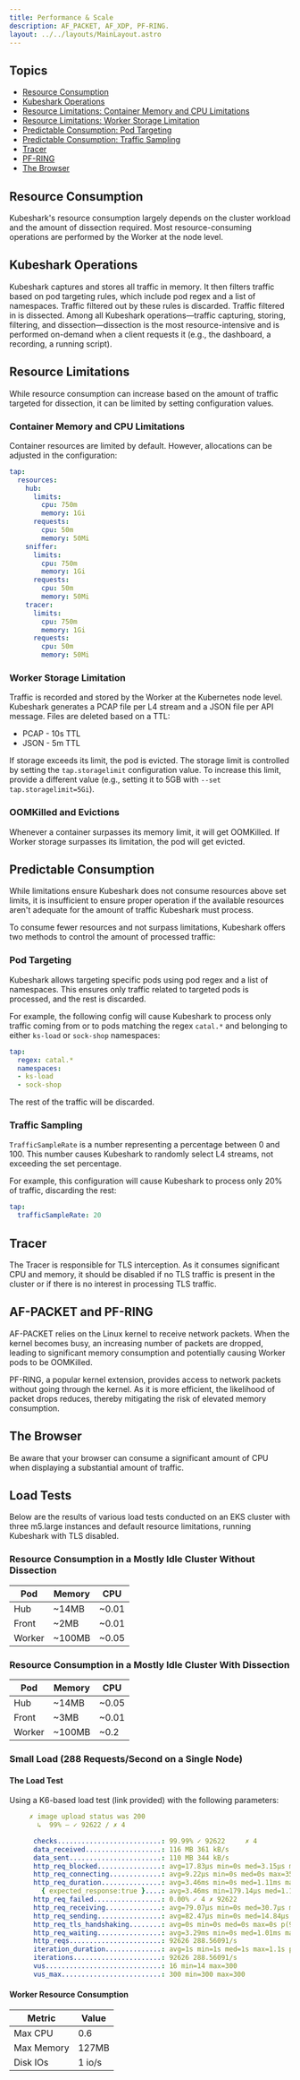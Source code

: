 ```yaml
---
title: Performance & Scale
description: AF_PACKET, AF_XDP, PF-RING.
layout: ../../layouts/MainLayout.astro
---
```


## Topics
- [Resource Consumption](#resource-consumption)
- [Kubeshark Operations](#kubeshark-operations)
- [Resource Limitations: Container Memory and CPU Limitations](#container-memory-and-cpu-limitations)
- [Resource Limitations: Worker Storage Limitation](#worker-storage-limitation)
- [Predictable Consumption: Pod Targeting](#pod-targeting)
- [Predictable Consumption: Traffic Sampling](#traffic-sampling)
- [Tracer](#tracer)
- [PF-RING](#af-packet-and-pf-ring)
- [The Browser](#the-browser)

## Resource Consumption

Kubeshark's resource consumption largely depends on the cluster workload and the amount of dissection required. Most resource-consuming operations are performed by the Worker at the node level.

## Kubeshark Operations

Kubeshark captures and stores all traffic in memory. It then filters traffic based on pod targeting rules, which include pod regex and a list of namespaces. Traffic filtered out by these rules is discarded. Traffic filtered in is dissected. Among all Kubeshark operations—traffic capturing, storing, filtering, and dissection—dissection is the most resource-intensive and is performed on-demand when a client requests it (e.g., the dashboard, a recording, a running script).

## Resource Limitations

While resource consumption can increase based on the amount of traffic targeted for dissection, it can be limited by setting configuration values.

### Container Memory and CPU Limitations

Container resources are limited by default. However, allocations can be adjusted in the configuration:

```yaml
tap:
  resources:
    hub:
      limits:
        cpu: 750m
        memory: 1Gi
      requests:
        cpu: 50m
        memory: 50Mi
    sniffer:
      limits:
        cpu: 750m
        memory: 1Gi
      requests:
        cpu: 50m
        memory: 50Mi
    tracer:
      limits:
        cpu: 750m
        memory: 1Gi
      requests:
        cpu: 50m
        memory: 50Mi
```


### Worker Storage Limitation

Traffic is recorded and stored by the Worker at the Kubernetes node level. Kubeshark generates a PCAP file per L4 stream and a JSON file per API message. Files are deleted based on a TTL:
- PCAP - 10s TTL
- JSON - 5m TTL

If storage exceeds its limit, the pod is evicted. The storage limit is controlled by setting the `tap.storagelimit` configuration value. To increase this limit, provide a different value (e.g., setting it to 5GB with `--set tap.storagelimit=5Gi`).

### OOMKilled and Evictions

Whenever a container surpasses its memory limit, it will get OOMKilled. If Worker storage surpasses its limitation, the pod will get evicted.

## Predictable Consumption

While limitations ensure Kubeshark does not consume resources above set limits, it is insufficient to ensure proper operation if the available resources aren't adequate for the amount of traffic Kubeshark must process.

To consume fewer resources and not surpass limitations, Kubeshark offers two methods to control the amount of processed traffic:

### Pod Targeting

Kubeshark allows targeting specific pods using pod regex and a list of namespaces. This ensures only traffic related to targeted pods is processed, and the rest is discarded.

For example, the following config will cause Kubeshark to process only traffic coming from or to pods matching the regex `catal.*` and belonging to either `ks-load` or `sock-shop` namespaces:

```yaml
tap:
  regex: catal.*
  namespaces:
  - ks-load
  - sock-shop
```

The rest of the traffic will be discarded.

### Traffic Sampling

`TrafficSampleRate` is a number representing a percentage between 0 and 100. This number causes Kubeshark to randomly select L4 streams, not exceeding the set percentage.

For example, this configuration will cause Kubeshark to process only 20% of traffic, discarding the rest:


```yaml
tap:
  trafficSampleRate: 20
```


## Tracer

The Tracer is responsible for TLS interception. As it consumes significant CPU and memory, it should be disabled if no TLS traffic is present in the cluster or if there is no interest in processing TLS traffic.

## AF-PACKET and PF-RING

AF-PACKET relies on the Linux kernel to receive network packets. When the kernel becomes busy, an increasing number of packets are dropped, leading to significant memory consumption and potentially causing Worker pods to be OOMKilled.

PF-RING, a popular kernel extension, provides access to network packets without going through the kernel. As it is more efficient, the likelihood of packet drops reduces, thereby mitigating the risk of elevated memory consumption.

## The Browser

Be aware that your browser can consume a significant amount of CPU when displaying a substantial amount of traffic.

## Load Tests

Below are the results of various load tests conducted on an EKS cluster with three m5.large instances and default resource limitations, running Kubeshark with TLS disabled.

### Resource Consumption in a Mostly Idle Cluster Without Dissection

| Pod    | Memory | CPU   |
| ------ | ------ | ----- |
| Hub    | ~14MB  | ~0.01 |
| Front  | ~2MB   | ~0.01 |
| Worker | ~100MB | ~0.05 |

### Resource Consumption in a Mostly Idle Cluster With Dissection

| Pod    | Memory | CPU   |
| ------ | ------ | ----- |
| Hub    | ~14MB  | ~0.05 |
| Front  | ~3MB   | ~0.01 |
| Worker | ~100MB | ~0.2  |

### Small Load (288 Requests/Second on a Single Node)

#### The Load Test

Using a K6-based load test (link provided) with the following parameters:

```yaml
     ✗ image upload status was 200
       ↳  99% — ✓ 92622 / ✗ 4

      checks..........................: 99.99% ✓ 92622     ✗ 4
      data_received...................: 116 MB 361 kB/s
      data_sent.......................: 110 MB 344 kB/s
      http_req_blocked................: avg=17.83µs min=0s med=3.15µs max=46.39ms p(90)=4.63µs p(95)=6.63µs
      http_req_connecting.............: avg=9.22µs min=0s med=0s max=35.08ms p(90)=0s p(95)=0s
      http_req_duration...............: avg=3.46ms min=0s med=1.11ms max=88.85ms p(90)=9.22ms p(95)=14.32ms
        { expected_response:true }....: avg=3.46ms min=179.14µs med=1.11ms max=88.85ms p(90)=9.22ms p(95)=14.32ms
      http_req_failed.................: 0.00% ✓ 4 ✗ 92622
      http_req_receiving..............: avg=79.07µs min=0s med=30.7µs max=36.15ms p(90)=54.33µs p(95)=133.29µs
      http_req_sending................: avg=82.47µs min=0s med=14.84µs max=63.4ms p(90)=53.85µs p(95)=230.19µs
      http_req_tls_handshaking........: avg=0s min=0s med=0s max=0s p(90)=0s p(95)=0s
      http_req_waiting................: avg=3.29ms min=0s med=1.01ms max=88.79ms p(90)=8.9ms p(95)=13.92ms
      http_reqs.......................: 92626 288.56091/s
      iteration_duration..............: avg=1s min=1s med=1s max=1.1s p(90)=1.01s p(95)=1.02s
      iterations......................: 92626 288.56091/s
      vus.............................: 16 min=14 max=300
      vus_max.........................: 300 min=300 max=300
```
#### Worker Resource Consumption

| Metric | Value |
| --- | --- |
| Max CPU | 0.6 |
| Max Memory | 127MB |
| Disk IOs | 1 io/s |
